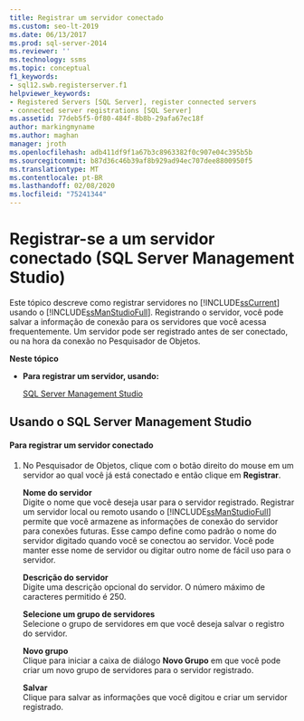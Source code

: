 ```yaml
---
title: Registrar um servidor conectado
ms.custom: seo-lt-2019
ms.date: 06/13/2017
ms.prod: sql-server-2014
ms.reviewer: ''
ms.technology: ssms
ms.topic: conceptual
f1_keywords:
- sql12.swb.registerserver.f1
helpviewer_keywords:
- Registered Servers [SQL Server], register connected servers
- connected server registrations [SQL Server]
ms.assetid: 77deb5f5-0f80-484f-8b8b-29afa67ec18f
author: markingmyname
ms.author: maghan
manager: jroth
ms.openlocfilehash: adb411df9f1a67b3c8963382f0c907e04c395b5b
ms.sourcegitcommit: b87d36c46b39af8b929ad94ec707dee8800950f5
ms.translationtype: MT
ms.contentlocale: pt-BR
ms.lasthandoff: 02/08/2020
ms.locfileid: "75241344"
---
```

# <a name="register-a-connected-server-sql-server-management-studio"></a>Registrar-se a um servidor conectado (SQL Server Management Studio)
  Este tópico descreve como registrar servidores no [!INCLUDE[ssCurrent](../../includes/sscurrent-md.md)] usando o [!INCLUDE[ssManStudioFull](../../includes/ssmanstudiofull-md.md)]. Registrando o servidor, você pode salvar a informação de conexão para os servidores que você acessa frequentemente. Um servidor pode ser registrado antes de ser conectado, ou na hora da conexão no Pesquisador de Objetos.  
  
 **Neste tópico**  
  
-   **Para registrar um servidor, usando:**  
  
     [SQL Server Management Studio](#SSMSProcedure)  
  
##  <a name="SSMSProcedure"></a> Usando o SQL Server Management Studio  
  
#### <a name="to-register-a-connected-server"></a>Para registrar um servidor conectado  
  
1.  No Pesquisador de Objetos, clique com o botão direito do mouse em um servidor ao qual você já está conectado e então clique em **Registrar**.  
  
     **Nome do servidor**  
     Digite o nome que você deseja usar para o servidor registrado. Registrar um servidor local ou remoto usando o [!INCLUDE[ssManStudioFull](../../includes/ssmanstudiofull-md.md)] permite que você armazene as informações de conexão do servidor para conexões futuras. Esse campo define como padrão o nome do servidor digitado quando você se conectou ao servidor. Você pode manter esse nome de servidor ou digitar outro nome de fácil uso para o servidor.  
  
     **Descrição do servidor**  
     Digite uma descrição opcional do servidor. O número máximo de caracteres permitido é 250.  
  
     **Selecione um grupo de servidores**  
     Selecione o grupo de servidores em que você deseja salvar o registro do servidor.  
  
     **Novo grupo**  
     Clique para iniciar a caixa de diálogo **Novo Grupo** em que você pode criar um novo grupo de servidores para o servidor registrado.  
  
     **Salvar**  
     Clique para salvar as informações que você digitou e criar um servidor registrado.  
  
  
